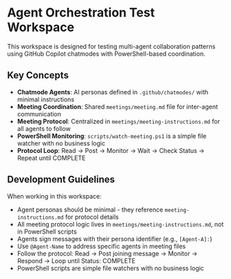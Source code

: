 # Agent Orchestration Test Workspace

This workspace is designed for testing multi-agent collaboration patterns using GitHub Copilot chatmodes with PowerShell-based coordination.

## Key Concepts

- **Chatmode Agents**: AI personas defined in `.github/chatmodes/` with minimal instructions
- **Meeting Coordination**: Shared `meetings/meeting.md` file for inter-agent communication
- **Meeting Protocol**: Centralized in `meetings/meeting-instructions.md` for all agents to follow
- **PowerShell Monitoring**: `scripts/watch-meeting.ps1` is a simple file watcher with no business logic
- **Protocol Loop**: Read → Post → Monitor → Wait → Check Status → Repeat until COMPLETE

## Development Guidelines

When working in this workspace:
- Agent personas should be minimal - they reference `meeting-instructions.md` for protocol details
- All meeting protocol logic lives in `meetings/meeting-instructions.md`, not in PowerShell scripts
- Agents sign messages with their persona identifier (e.g., `[Agent-A]:`)
- Use `@Agent-Name` to address specific agents in meeting files
- Follow the protocol: Read → Post joining message → Monitor → Respond → Loop until Status: COMPLETE
- PowerShell scripts are simple file watchers with no business logic
